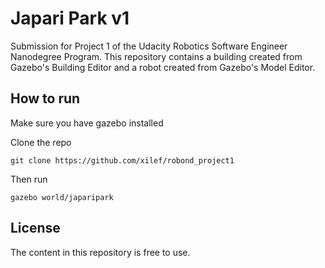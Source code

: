 # Japari Park v1

Submission for Project 1 of the Udacity Robotics Software Engineer Nanodegree Program. This repository contains a building created from Gazebo's Building Editor and a robot created from Gazebo's Model Editor.

## How to run

Make sure you have gazebo installed

Clone the repo

`git clone https://github.com/xilef/robond_project1`

Then run

`gazebo world/japaripark`

## License

The content in this repository is free to use.
